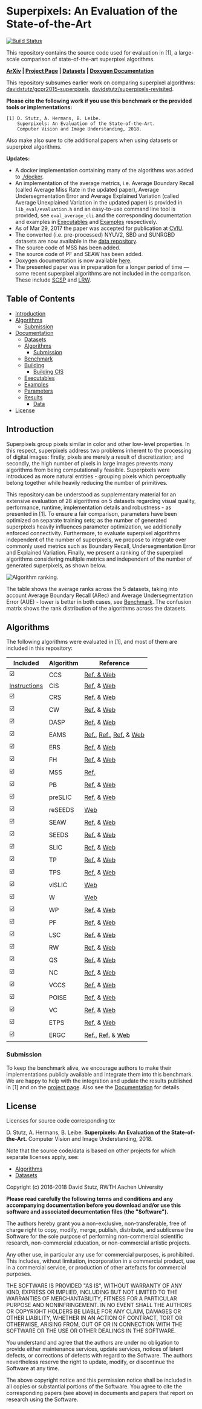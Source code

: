 # Superpixels: An Evaluation of the State-of-the-Art

[![Build Status](https://travis-ci.org/davidstutz/superpixel-benchmark.svg?branch=master)](https://travis-ci.org/davidstutz/superpixel-benchmark)

This repository contains the source code used for evaluation in [1], a large-scale 
comparison of state-of-the-art superpixel algorithms.

**[ArXiv](https://arxiv.org/abs/1612.01601) | 
[Project Page](http://davidstutz.de/projects/superpixel-benchmark/) | 
[Datasets](https://github.com/davidstutz/superpixel-benchmark-data) | 
[Doxygen Documentation](https://davidstutz.github.io/superpixel-benchmark/)**

This repository subsumes earlier work on comparing superpixel algorithms:
[davidstutz/gcpr2015-superpixels](https://github.com/davidstutz/gcpr2015-superpixels), 
[davidstutz/superpixels-revisited](https://github.com/davidstutz/superpixels-revisited).

**Please cite the following work if you use this benchmark or the provided tools or implementations:**

    [1] D. Stutz, A. Hermans, B. Leibe.
        Superpixels: An Evaluation of the State-of-the-Art.
        Computer Vision and Image Understanding, 2018.

Also make also sure to cite additional papers when using datasets or superpixel algorithms.

**Updates:**

* A docker implementation containing many of the algorithms was added to [./docker](./docker/).
* An implementation of the average metrics, i.e. Average Boundary Recall (called
Average Miss Rate in the updated paper), Average Undersegmentation Error
and Average Explained Variation (called Average Unexplained Variation in the updated paper)
is provided in `lib_eval/evaluation.h` and an easy-to-use command line tool is provided,
see `eval_average_cli` and the corresponding documentation and examples in
[Executables](docs/EXECUTABLES.md) and [Examples](docs/EXAMPLE.md) respectively.
* As of Mar 29, 2017 the paper was accepted for publication at 
[CVIU](https://www.journals.elsevier.com/computer-vision-and-image-understanding/).
* The converted (i.e. pre-processed) NYUV2, SBD and SUNRGBD datasets are now available
in the [data repository](https://github.com/davidstutz/superpixel-benchmark-data).
* The source code of MSS has been added.
* The source code of PF and SEAW has been added.
* Doxygen documentation is now available [here](http://davidstutz.github.io/superpixel-benchmark/).
* The presented paper was in preparation for a longer period of time — 
  some recent superpixel algorithms are not included in the comparison. These include 
  [SCSP](https://github.com/freifeld/fastSCSP) and [LRW](https://github.com/shenjianbing/lrw14).

## Table of Contents

* [Introduction](#introduction)
* [Algorithms](#algorithms)
    * [Submission](#submission)
* [Documentation](docs/README.md)
    * [Datasets](docs/DATASETS.md)
    * [Algorithms](docs/ALGORITHMS.md)
        * [Submission](docs/SUBMISSION.md)
    * [Benchmark](docs/BENCHMARK.md)
    * [Building](docs/BUILDING.md)
        * [Building CIS](docs/BUILDING_CIS.md)
    * [Executables](docs/EXECUTABLES.md)
    * [Examples](docs/EXAMPLES.md)
    * [Parameters](docs/PARAMETERS.md)
    * [Results](docs/RESULTS.md)
        * [Data](docs/DATA.md)
* [License](#license)

## Introduction

Superpixels group pixels similar in color and other low-level properties.
In this respect, superpixels address two problems inherent to the processing of 
digital images: firstly, pixels are merely a result of discretization; 
and secondly, the high number of pixels in large images prevents many algorithms
from being computationally feasible. Superpixels were introduced as more natural 
entities - grouping pixels which perceptually belong together while heavily reducing
the number of primitives.

This repository can be understood as supplementary material for an extensive 
evaluation of 28 algorithms on 5 datasets regarding visual quality, performance,
runtime, implementation details and robustness - as presented in [1]. To ensure 
a fair comparison, parameters have been optimized on separate training sets; as 
the number of generated superpixels heavily influences parameter optimization, 
we additionally enforced connectivity. Furthermore, to evaluate superpixel algorithms 
independent of the number of superpixels, we propose to integrate over commonly 
used metrics such as Boundary Recall, Undersegmentation Error and Explained Variation. 
Finally, we present a ranking of the superpixel algorithms considering multiple 
metrics and independent of the number of generated superpixels, as shown below.

![Algorithm ranking.](RANKING.png?raw=true "Algorithm ranking.")

The table shows the average ranks across the 5 datasets, taking into account Average
Boundary Recall (ARec) and Average Undersegmentation Error (AUE) - lower is better 
in both cases, see [Benchmark](docs/BENCHMARK.md).
The confusion matrix shows the rank distribution of the algorithms across the datasets.

## Algorithms

The following algorithms were evaluated in [1], and most of them are included in
this repository:

Included                                   | Algorithm    | Reference
-------------------------------------------|--------------|-----------
:ballot_box_with_check:                    | CCS          | [Ref. & Web](http://www.emrahtasli.com/research/spextraction/)
[Instructions](docs/BUILDING_CIS.md)       | CIS          | [Ref.](http://www.csd.uwo.ca/~olga/Papers/eccv2010final.pdf) & [Web](http://www.csd.uwo.ca/faculty/olga/)
:ballot_box_with_check:                    | CRS          | [Ref.](http://link.springer.com/chapter/10.1007%2F978-3-642-40395-8_21#page-1) & [Web](http://www.vsi.cs.uni-frankfurt.de/research/superpixel-segmentation/)
:ballot_box_with_check:                    | CW           | [Ref.](https://www.tu-chemnitz.de/etit/proaut/rsrc/cws_pSLIC_ICPR.pdf) & [Web](https://www.tu-chemnitz.de/etit/proaut/forschung/cv/segmentation.html.en)
:ballot_box_with_check:                    | DASP         | [Ref.](http://ieeexplore.ieee.org/stamp/stamp.jsp?arnumber=6460572) & [Web](https://github.com/Danvil/dasp)
:ballot_box_with_check:                    | EAMS         | [Ref.](http://citeseerx.ist.psu.edu/viewdoc/download?doi=10.1.1.8.5341&rep=rep1&type=pdf), [Ref.](http://ieeexplore.ieee.org/stamp/stamp.jsp?arnumber=977560), [Ref.](https://courses.csail.mit.edu/6.869/handouts/PAMIMeanshift.pdf) & [Web](http://coewww.rutgers.edu/riul/research/code/EDISON/)
:ballot_box_with_check:                    | ERS          | [Ref.](http://www.merl.com/publications/docs/TR2011-035.pdf) & [Web](http://mingyuliu.net/)
:ballot_box_with_check:                    | FH           | [Ref.](http://www.cs.cornell.edu/~dph/papers/seg-ijcv.pdf) & [Web](https://cs.brown.edu/~pff/segment/index.html)
:ballot_box_with_check:                    | MSS          | [Ref.](http://avestia.com/MVML2014_Proceedings/papers/67.pdf)
:ballot_box_with_check:                    | PB           | [Ref.](http://ieeexplore.ieee.org/xpls/abs_all.jsp?arnumber=6126393&tag=1) & [Web](http://yuhang.rsise.anu.edu.au/yuhang/misc.html)
:ballot_box_with_check:                    | preSLIC      | [Ref.](https://www.tu-chemnitz.de/etit/proaut/rsrc/cws_pSLIC_ICPR.pdf) & [Web](https://www.tu-chemnitz.de/etit/proaut/forschung/cv/segmentation.html.en)
:ballot_box_with_check:                    | reSEEDS      | [Web](http://davidstutz.de/projects/superpixelsseeds/)
:ballot_box_with_check:                    | SEAW         | [Ref.](http://patrec.cs.tu-dortmund.de/pubs/papers/Strassburg2015-OIS) & [Web](https://github.com/JohannStrassburg/InfluenceSegImageParsingCode)
:ballot_box_with_check:                    | SEEDS        | [Ref.](http://arxiv.org/pdf/1309.3848v1.pdf) & [Web](http://www.mvdblive.org/seeds/)
:ballot_box_with_check:                    | SLIC         | [Ref.](http://www.kev-smith.com/papers/SLIC_Superpixels.pdf) & [Web](http://ivrl.epfl.ch/research/superpixels)
:ballot_box_with_check:                    | TP           | [Ref.](http://www.cs.toronto.edu/~babalex/09.pami.turbopixels.pdf) & [Web](http://www.cs.toronto.edu/~babalex/research.html)
:ballot_box_with_check:                    | TPS          | [Ref.](http://ieeexplore.ieee.org/stamp/stamp.jsp?tp=&arnumber=6298495) & [Web](http://hzfu.github.io/subpage/codes.html)
:ballot_box_with_check:                    | vlSLIC       | [Web](http://www.vlfeat.org/overview/slic.html)
:ballot_box_with_check:                    | W            | [Web](http://docs.opencv.org/2.4/modules/imgproc/doc/miscellaneous_transformations.html?highlight=watershed#watershed)
:ballot_box_with_check:                    | WP           | [Ref.](http://cmm.ensmp.fr/~machairas/waterpixels.html) & [Web](http://cmm.ensmp.fr/~machairas/waterpixels.html)
:ballot_box_with_check:                    | PF           | [Ref.](http://users.dickinson.edu/~jmac/publications/fast-superpixels-WMVC09.pdf) & [Web](http://users.dickinson.edu/~jmac/publications/PathFinder.zip)
:ballot_box_with_check:                    | LSC          | [Ref.](http://www.cv-foundation.org/openaccess/content_cvpr_2015/papers/Li_Superpixel_Segmentation_Using_2015_CVPR_paper.pdf) & [Web](http://jschenthu.weebly.com/projects.html)
:ballot_box_with_check:                    | RW           | [Ref.](http://cns.bu.edu/~lgrady/grady2004multilabel.pdf) & [Web](http://cns.bu.edu/~lgrady/software.html)
:ballot_box_with_check:                    | QS           | [Ref.](http://vision.cs.ucla.edu/papers/vedaldiS08quick.pdf) & [Web](http://www.vlfeat.org/overview/quickshift.html)
:ballot_box_with_check:                    | NC           | [Ref.](http://ttic.uchicago.edu/~xren/publication/xren_iccv03_discrim.pdf) & [Web](http://www.cs.sfu.ca/~mori/research/superpixels)
:ballot_box_with_check:                    | VCCS         | [Ref.](http://www.cv-foundation.org/openaccess/content_cvpr_2013/papers/Papon_Voxel_Cloud_Connectivity_2013_CVPR_paper.pdf) & [Web](http://pointclouds.org/documentation/tutorials/supervoxel_clustering.php)
:ballot_box_with_check:                    | POISE        | [Ref.](http://web.engr.oregonstate.edu/~lif/Middle_Child_ICCV15.pdf) & [Web](http://rehg.org/poise/)
:ballot_box_with_check:                    | VC           | [Ref.](http://ieeexplore.ieee.org/stamp/stamp.jsp?tp=&arnumber=6186738) & [Web](http://www-personal.umich.edu/~jwangumi/software.html)
:ballot_box_with_check:                    | ETPS         | [Ref.](http://www.cs.toronto.edu/~yaojian/cvpr15.pdf) & [Web](https://bitbucket.org/mboben/spixel)
:ballot_box_with_check:                    | ERGC         | [Ref.](https://hal.archives-ouvertes.fr/hal-00945893/document), [Ref.](http://ieeexplore.ieee.org/stamp/stamp.jsp?arnumber=7025886) & [Web](https://sites.google.com/site/pierrebuyssens/code/ergc)

### Submission

To keep the benchmark alive, we encourage authors to make their implementations
publicly available and integrate them into this benchmark. We are happy to help with the
integration and update the results published in [1] and on the 
[project page](http://davidstutz.de/projects/superpixel-benchmark/).
Also see the [Documentation](docs/README.md) for details.

## License

Licenses for source code corresponding to:

D. Stutz, A. Hermans, B. Leibe. **Superpixels: An Evaluation of the State-of-the-Art.** Computer Vision and Image Understanding, 2018.
		
Note that the source code/data is based on other projects for which separate licenses apply, see:

* [Algorithms](docs/ALGORITHMS.md)
* [Datasets](docs/DATASETS.md)

Copyright (c) 2016-2018 David Stutz, RWTH Aachen University

**Please read carefully the following terms and conditions and any accompanying documentation before you download and/or use this software and associated documentation files (the "Software").**

The authors hereby grant you a non-exclusive, non-transferable, free of charge right to copy, modify, merge, publish, distribute, and sublicense the Software for the sole purpose of performing non-commercial scientific research, non-commercial education, or non-commercial artistic projects.

Any other use, in particular any use for commercial purposes, is prohibited. This includes, without limitation, incorporation in a commercial product, use in a commercial service, or production of other artefacts for commercial purposes.

THE SOFTWARE IS PROVIDED "AS IS", WITHOUT WARRANTY OF ANY KIND, EXPRESS OR IMPLIED, INCLUDING BUT NOT LIMITED TO THE WARRANTIES OF MERCHANTABILITY, FITNESS FOR A PARTICULAR PURPOSE AND NONINFRINGEMENT. IN NO EVENT SHALL THE AUTHORS OR COPYRIGHT HOLDERS BE LIABLE FOR ANY CLAIM, DAMAGES OR OTHER LIABILITY, WHETHER IN AN ACTION OF CONTRACT, TORT OR OTHERWISE, ARISING FROM, OUT OF OR IN CONNECTION WITH THE SOFTWARE OR THE USE OR OTHER DEALINGS IN THE SOFTWARE.

You understand and agree that the authors are under no obligation to provide either maintenance services, update services, notices of latent defects, or corrections of defects with regard to the Software. The authors nevertheless reserve the right to update, modify, or discontinue the Software at any time.

The above copyright notice and this permission notice shall be included in all copies or substantial portions of the Software. You agree to cite the corresponding papers (see above) in documents and papers that report on research using the Software.

